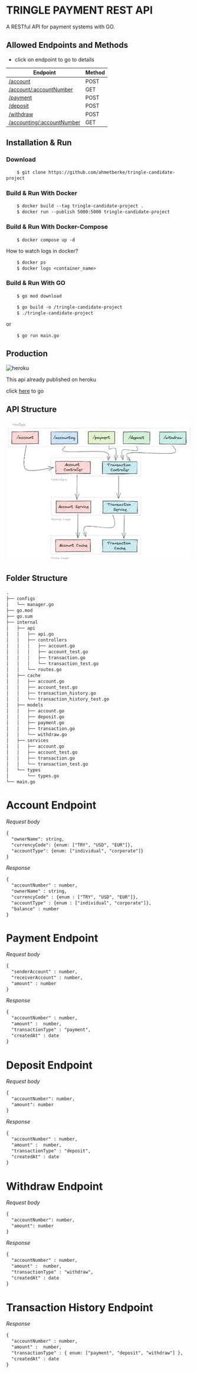 # TRINGLE PAYMENT REST API

A RESTful API for payment systems with GO.

## Allowed Endpoints and Methods

- click on endpoint to go to details 

| Endpoint                                                    | Method |
|-------------------------------------------------------------|--------|
| [/account](#account-endpoint)                               | POST   |
| [/account/:accountNumber](#account-endpoint)                | GET    |
| [/payment](#payment-endpoint)                               | POST   |
| [/deposit](#deposit-endpoint)                               | POST   |
| [/withdraw](#withdraw-endpoint)                             | POST   |
| [/accounting/:accountNumber](#transaction-history-endpoint) | GET    |


## Installation & Run
### Download
```
    $ git clone https://github.com/ahmetberke/tringle-candidate-project
```

### Build & Run With Docker
```
    $ docker build --tag tringle-candidate-project .
    $ docker run --publish 5000:5000 tringle-candidate-project
```
### Build & Run With Docker-Compose
```
    $ docker compose up -d
```
How to watch logs in docker?
```
    $ docker ps
    $ docker logs <container_name>
```

### Build & Run With GO
```
    $ go mod download
```
```
    $ go build -o /tringle-candidate-project
    $ ./tringle-candidate-project
```
or
```
    $ go run main.go
```

## Production

![heroku](https://www.vectorlogo.zone/logos/heroku/heroku-ar21.png)

This api already published on heroku

click [here](https://tringle-payment-rest-api.herokuapp.com/) to go

## API Structure

![api structure](https://github.com/ahmetberke/tringle-candidate-project/blob/main/images/arc.png?raw=true)

## Folder Structure
```
.
├── configs
│   └── manager.go
├── go.mod
├── go.sum
├── internal
│   ├── api
│   │   ├── api.go
│   │   ├── controllers
│   │   │   ├── account.go
│   │   │   ├── account_test.go
│   │   │   ├── transaction.go
│   │   │   └── transaction_test.go
│   │   └── routes.go
│   ├── cache
│   │   ├── account.go
│   │   ├── account_test.go
│   │   ├── transaction_history.go
│   │   └── transaction_history_test.go
│   ├── models
│   │   ├── account.go
│   │   ├── deposit.go
│   │   ├── payment.go
│   │   ├── transaction.go
│   │   └── withdraw.go
│   ├── services
│   │   ├── account.go
│   │   ├── account_test.go
│   │   ├── transaction.go
│   │   └── transaction_test.go
│   └── types
│       └── types.go
└── main.go

```


# Account Endpoint

*Request body*

```
{
  "ownerName": string,
  "currencyCode": {enum: ["TRY", "USD", "EUR"]},
  "accountType": {enum: ["individual", "corporate"]}
}
```

*Response*

```
{
  "accountNumber" : number,
  "ownerName" : string,
  "currencyCode" : {enum : ["TRY", "USD", "EUR"]},
  "accountType" : {enum : ["individual", "corporate"]},
  "balance" : number
}
```


# Payment Endpoint

*Request body*

```
{
  "senderAccount" : number,
  "receiverAccount" : number,
  "amount" : number
}
```

*Response*

```
{
  "accountNumber" : number,
  "amount" :  number,
  "transactionType" : "payment",
  "createdAt" : date
}
```


# Deposit Endpoint

*Request body*

```
{
  "accountNumber": number,
  "amount": number
}
```

*Response*

```
{
  "accountNumber" : number,
  "amount" :  number,
  "transactionType" : "deposit",
  "createdAt" : date
}
```


# Withdraw Endpoint

*Request body*

```
{
  "accountNumber": number,
  "amount": number
}
```

*Response*

```
{
  "accountNumber" : number,
  "amount" :  number,
  "transactionType" : "withdraw",
  "createdAt" : date
}
```


# Transaction History Endpoint

*Response*

```
{
  "accountNumber" : number,
  "amount" :  number,
  "transactionType" : { enum: ["payment", "deposit", "withdraw"] },
  "createdAt" : date
}
```
